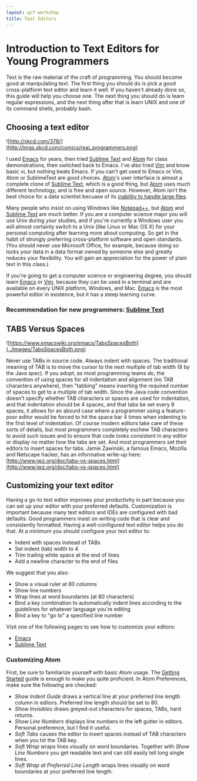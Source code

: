 ```yaml
---
layout: qcf-workshop
title: Text Editors
---
```


# Introduction to Text Editors for Young Programmers

Text is the raw material of the craft of programming.  You should become good at manipulating text.  The first thing you should do is pick a good cross-platform text editor and learn it well.  If you haven't already done so, this guide will help you choose one.  The next thing you should do is learn regular expressions, and the next thing after that is learn UNIX and one of its command shells, probably bash.

## Choosing a text editor

![http://xkcd.com/378/](http://imgs.xkcd.com/comics/real_programmers.png)

I used [Emacs](http://www.gnu.org/software/emacs/) for years, then tried [Sublime Text](http://www.sublimetext.com/) and [Atom](https://atom.io/) for class demonstrations, then switched back to Emacs.  I've also tried [Vim](http://www.vim.org/) and know basic vi, but nothing beats Emacs.  If you can't get used to Emacs or Vim, Atom or SublimeText are good choices. [Atom](https://atom.io/)'s user interface is almost a complete clone of [Sublime Text](http://www.sublimetext.com/), which is a good thing, but [Atom](https://atom.io/) uses much different technology, and is free and open source. However, Atom isn't the best choice for a data scientist becuase of its [inability to handle large files](https://github.com/atom/atom/issues/307).

Many people who insist on using Windows like [Notepad++](http://notepad-plus-plus.org/), but [Atom](https://atom.io/) and [Sublime Text](http://www.sublimetext.com/) are much better. If you are a computer science major you will use Unix during your studies, and if you're currently a Windows user you will almost certainly switch to a Unix (like Linux or Mac OS X) for your personal computing after learning more about computing.  So get in the habit of strongly preferring cross-platform software and open standards. (You should never use Microsoft Office, for example, because doing so locks *your* data in a data format owned by someone else and greatly reduces your flexibility. You will gain an appreciation for the power of plain text in this class.)

If you're going to get a computer science or engineering degree, you should learn [Emacs](http://www.gnu.org/software/emacs/) or [Vim](http://www.vim.org/), because they can be used in a terminal and are available on every UNIX platform, Windows, and Mac. [Emacs](http://www.gnu.org/software/emacs/) is the most powerful editor in existence, but it has a steep learning curve.

### **Recommendation for new programmers**: [Sublime Text](sublime.html)

## TABS Versus Spaces

![https://www.emacswiki.org/emacs/TabsSpacesBoth](../images/TabsSpacesBoth.png)

Never use TABs in source code.  Always indent with spaces.  The traditional meaning of TAB is to move the cursor to the next multiple of tab width (8 by the Java spec).  If you adopt, as most programming teams do, the convention of using spaces for all indentation and alignment (no TAB characters anywhere), then "tabbing" means inserting the required number of spaces to get to a multiple of tab width.  Since the Java code convention doesn't specify whether TAB characters or spaces are used for indentation, and that indentation should be 4 spaces, and that tabs be set every 8 spaces, it allows for an absurd case where a programmer using a feature-poor editor would be forced to hit the space bar 4 times when indenting to the first level of indentation.  Of course modern editors take care of these sorts of details, but most programmers completely eschew TAB characters to avoid such issues and to ensure that code looks consistent in any editor or display no matter how the tabs are set.  And most programmers set their editors to insert spaces for tabs.  Jamie Zawinski, a famous Emacs, Mozilla and Netscape hacker, has an informative write-up here: [http://www.jwz.org/doc/tabs-vs-spaces.html](http://www.jwz.org/doc/tabs-vs-spaces.html)

## Customizing your text editor

Having a go-to text editor improves your productivity in part because you can set up your editor with your preferred defaults.  Customization is important because many text editors and IDEs are configured with bad defaults.  Good programmers insist on writing code that is clear and consistently formatted.  Having a well-configured text editor helps you do that. At a minimum you should configure your text editor to:

- Indent with spaces instead of TABs
- Set indent (tab) width to 4
- Trim trailing white space at the end of lines
- Add a newline character to the end of files

We suggest that you also:

- Show a visual ruler at 80 columns
- Show line numbers
- Wrap lines at word boundaries (at 80 characters)
- Bind a key combination to automatically indent lines according to the guidelines for whatever language you're editing
- Bind a key to "go to" a specified line number

Visit one of the following pages to see how to customize your editors:

- [Emacs](emacs.html)
- [Sublime Text](sublime.html)


### Customizing Atom

First, be sure to familiarize yourself with basic Atom usage.  The [Getting Started](https://atom.io/docs/v0.124.0/getting-started) guide is enough to make you quite proficient.
In Atom Preferences, make sure the following are checked:

  - _Show Indent Guide_ draws a vertical line at your preferred line length column in editors.  Preferred line length should be set to 80.
  - _Show Invisibles_ draws greyed-out characters for spaces, TABs, hard returns.
  - _Show Line Numbers_ displays line numbers in the left gutter in editors.  Personal preference, but I find it useful.
  - _Soft Tabs_ causes the editor to insert spaces instead of TAB characters when you hit the TAB key.
  - _Soft Wrap_ wraps lines visually on word boundaries.  Together with _Show Line Numbers_ you get readable text and can still easily tell long single lines.
  - _Soft Wrap at Preferred Line Length_ wraps lines visually on word boundaries at your preferred line length.
